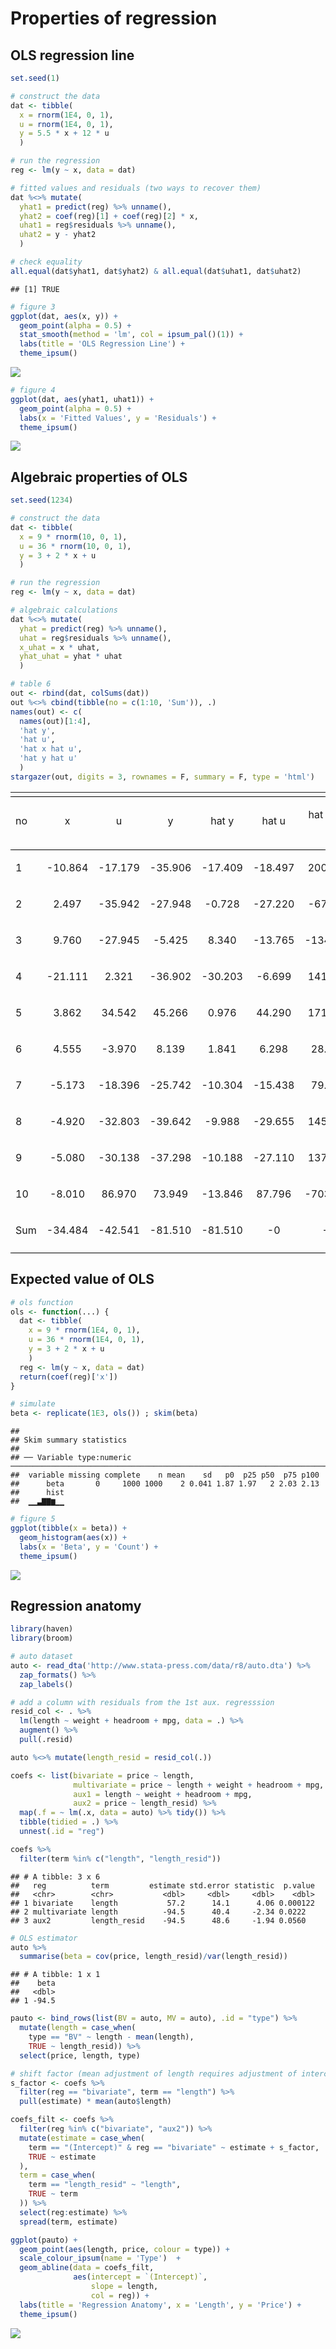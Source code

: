 Properties of regression
================

<!-- README.md is generated from README.Rmd. Please edit that file -->

## OLS regression line

``` r
set.seed(1)

# construct the data
dat <- tibble(
  x = rnorm(1E4, 0, 1),
  u = rnorm(1E4, 0, 1),
  y = 5.5 * x + 12 * u
  )

# run the regression
reg <- lm(y ~ x, data = dat)

# fitted values and residuals (two ways to recover them)
dat %<>% mutate(
  yhat1 = predict(reg) %>% unname(),
  yhat2 = coef(reg)[1] + coef(reg)[2] * x,
  uhat1 = reg$residuals %>% unname(),
  uhat2 = y - yhat2
  )

# check equality
all.equal(dat$yhat1, dat$yhat2) & all.equal(dat$uhat1, dat$uhat2)
```

    ## [1] TRUE

``` r
# figure 3
ggplot(dat, aes(x, y)) +
  geom_point(alpha = 0.5) +
  stat_smooth(method = 'lm', col = ipsum_pal()(1)) +
  labs(title = 'OLS Regression Line') +
  theme_ipsum()
```

![](../fig/ols_line-1.png)<!-- -->

``` r
# figure 4
ggplot(dat, aes(yhat1, uhat1)) +
  geom_point(alpha = 0.5) +
  labs(x = 'Fitted Values', y = 'Residuals') +
  theme_ipsum()
```

![](../fig/ols_line-2.png)<!-- -->

## Algebraic properties of OLS

``` r
set.seed(1234)

# construct the data
dat <- tibble(
  x = 9 * rnorm(10, 0, 1),
  u = 36 * rnorm(10, 0, 1),
  y = 3 + 2 * x + u
  )

# run the regression
reg <- lm(y ~ x, data = dat)

# algebraic calculations
dat %<>% mutate(
  yhat = predict(reg) %>% unname(),
  uhat = reg$residuals %>% unname(),
  x_uhat = x * uhat,
  yhat_uhat = yhat * uhat
  )

# table 6
out <- rbind(dat, colSums(dat))
out %<>% cbind(tibble(no = c(1:10, 'Sum')), .)
names(out) <- c(
  names(out)[1:4],
  'hat y',
  'hat u',
  'hat x hat u',
  'hat y hat u'
  )
stargazer(out, digits = 3, rownames = F, summary = F, type = 'html')
```

<table style="text-align:center">

<tr>

<td colspan="8" style="border-bottom: 1px solid black">

</td>

</tr>

<tr>

<td style="text-align:left">

no

</td>

<td>

x

</td>

<td>

u

</td>

<td>

y

</td>

<td>

hat y

</td>

<td>

hat u

</td>

<td>

hat x hat u

</td>

<td>

hat y hat u

</td>

</tr>

<tr>

<td colspan="8" style="border-bottom: 1px solid black">

</td>

</tr>

<tr>

<td style="text-align:left">

1

</td>

<td>

\-10.864

</td>

<td>

\-17.179

</td>

<td>

\-35.906

</td>

<td>

\-17.409

</td>

<td>

\-18.497

</td>

<td>

200.948

</td>

<td>

322.016

</td>

</tr>

<tr>

<td style="text-align:left">

2

</td>

<td>

2.497

</td>

<td>

\-35.942

</td>

<td>

\-27.948

</td>

<td>

\-0.728

</td>

<td>

\-27.220

</td>

<td>

\-67.964

</td>

<td>

19.826

</td>

</tr>

<tr>

<td style="text-align:left">

3

</td>

<td>

9.760

</td>

<td>

\-27.945

</td>

<td>

\-5.425

</td>

<td>

8.340

</td>

<td>

\-13.765

</td>

<td>

\-134.343

</td>

<td>

\-114.792

</td>

</tr>

<tr>

<td style="text-align:left">

4

</td>

<td>

\-21.111

</td>

<td>

2.321

</td>

<td>

\-36.902

</td>

<td>

\-30.203

</td>

<td>

\-6.699

</td>

<td>

141.428

</td>

<td>

202.334

</td>

</tr>

<tr>

<td style="text-align:left">

5

</td>

<td>

3.862

</td>

<td>

34.542

</td>

<td>

45.266

</td>

<td>

0.976

</td>

<td>

44.290

</td>

<td>

171.053

</td>

<td>

43.233

</td>

</tr>

<tr>

<td style="text-align:left">

6

</td>

<td>

4.555

</td>

<td>

\-3.970

</td>

<td>

8.139

</td>

<td>

1.841

</td>

<td>

6.298

</td>

<td>

28.685

</td>

<td>

11.592

</td>

</tr>

<tr>

<td style="text-align:left">

7

</td>

<td>

\-5.173

</td>

<td>

\-18.396

</td>

<td>

\-25.742

</td>

<td>

\-10.304

</td>

<td>

\-15.438

</td>

<td>

79.855

</td>

<td>

159.068

</td>

</tr>

<tr>

<td style="text-align:left">

8

</td>

<td>

\-4.920

</td>

<td>

\-32.803

</td>

<td>

\-39.642

</td>

<td>

\-9.988

</td>

<td>

\-29.655

</td>

<td>

145.891

</td>

<td>

296.185

</td>

</tr>

<tr>

<td style="text-align:left">

9

</td>

<td>

\-5.080

</td>

<td>

\-30.138

</td>

<td>

\-37.298

</td>

<td>

\-10.188

</td>

<td>

\-27.110

</td>

<td>

137.722

</td>

<td>

276.201

</td>

</tr>

<tr>

<td style="text-align:left">

10

</td>

<td>

\-8.010

</td>

<td>

86.970

</td>

<td>

73.949

</td>

<td>

\-13.846

</td>

<td>

87.796

</td>

<td>

\-703.275

</td>

<td>

\-1,215.665

</td>

</tr>

<tr>

<td style="text-align:left">

Sum

</td>

<td>

\-34.484

</td>

<td>

\-42.541

</td>

<td>

\-81.510

</td>

<td>

\-81.510

</td>

<td>

\-0

</td>

<td>

\-0

</td>

<td>

\-0

</td>

</tr>

<tr>

<td colspan="8" style="border-bottom: 1px solid black">

</td>

</tr>

</table>

## Expected value of OLS

``` r
# ols function
ols <- function(...) {
  dat <- tibble(
    x = 9 * rnorm(1E4, 0, 1),
    u = 36 * rnorm(1E4, 0, 1),
    y = 3 + 2 * x + u
    )
  reg <- lm(y ~ x, data = dat)
  return(coef(reg)['x'])
}

# simulate
beta <- replicate(1E3, ols()) ; skim(beta)
```

    ## 
    ## Skim summary statistics
    ## 
    ## ── Variable type:numeric ─────────────────────────────────────────────────────────────────────────────────────────────────────────────
    ##  variable missing complete    n mean    sd   p0  p25 p50  p75 p100
    ##      beta       0     1000 1000    2 0.041 1.87 1.97   2 2.03 2.13
    ##      hist
    ##  ▁▁▃▇▇▆▁▁

``` r
# figure 5
ggplot(tibble(x = beta)) +
  geom_histogram(aes(x)) +
  labs(x = 'Beta', y = 'Count') +
  theme_ipsum()
```

![](../fig/ols_value-1.png)<!-- -->

## Regression anatomy

``` r
library(haven)
library(broom)

# auto dataset
auto <- read_dta('http://www.stata-press.com/data/r8/auto.dta') %>% 
  zap_formats() %>% 
  zap_labels() 

# add a column with residuals from the 1st aux. regresssion
resid_col <- . %>% 
  lm(length ~ weight + headroom + mpg, data = .) %>% 
  augment() %>% 
  pull(.resid)

auto %<>% mutate(length_resid = resid_col(.))

coefs <- list(bivariate = price ~ length,
              multivariate = price ~ length + weight + headroom + mpg,
              aux1 = length ~ weight + headroom + mpg,
              aux2 = price ~ length_resid) %>% 
  map(.f = ~ lm(.x, data = auto) %>% tidy()) %>% 
  tibble(tidied = .) %>% 
  unnest(.id = "reg") 

coefs %>% 
  filter(term %in% c("length", "length_resid"))
```

    ## # A tibble: 3 x 6
    ##   reg          term         estimate std.error statistic  p.value
    ##   <chr>        <chr>           <dbl>     <dbl>     <dbl>    <dbl>
    ## 1 bivariate    length           57.2      14.1      4.06 0.000122
    ## 2 multivariate length          -94.5      40.4     -2.34 0.0222  
    ## 3 aux2         length_resid    -94.5      48.6     -1.94 0.0560

``` r
# OLS estimator 
auto %>% 
  summarise(beta = cov(price, length_resid)/var(length_resid))
```

    ## # A tibble: 1 x 1
    ##    beta
    ##   <dbl>
    ## 1 -94.5

``` r
pauto <- bind_rows(list(BV = auto, MV = auto), .id = "type") %>% 
  mutate(length = case_when(
    type == "BV" ~ length - mean(length), 
    TRUE ~ length_resid)) %>% 
  select(price, length, type)

# shift factor (mean adjustment of length requires adjustment of intercept)
s_factor <- coefs %>% 
  filter(reg == "bivariate", term == "length") %>% 
  pull(estimate) * mean(auto$length)
```

``` r
coefs_filt <- coefs %>% 
  filter(reg %in% c("bivariate", "aux2")) %>% 
  mutate(estimate = case_when(
    term == "(Intercept)" & reg == "bivariate" ~ estimate + s_factor,
    TRUE ~ estimate
  ), 
  term = case_when(
    term == "length_resid" ~ "length", 
    TRUE ~ term
  )) %>% 
  select(reg:estimate) %>% 
  spread(term, estimate) 

ggplot(pauto) + 
  geom_point(aes(length, price, colour = type)) + 
  scale_colour_ipsum(name = 'Type')  + 
  geom_abline(data = coefs_filt, 
              aes(intercept = `(Intercept)`, 
                  slope = length, 
                  col = reg)) + 
  labs(title = 'Regression Anatomy', x = 'Length', y = 'Price') +
  theme_ipsum() 
```

![](../fig/reganatomy-1.png)<!-- -->
